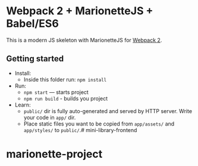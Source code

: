 # Webpack 2 + MarionetteJS + Babel/ES6

This is a modern JS skeleton with MarionetteJS for [Webpack 2](https://webpack.js.org/).

## Getting started

* Install:
    * Inside this folder run: `npm install`
* Run:
    * `npm start` — starts project
    * `npm run build` - builds you project
* Learn:
    * `public/` dir is fully auto-generated and served by HTTP server.  Write your code in `app/` dir.
    * Place static files you want to be copied from `app/assets/` and `app/styles/` to `public/`.# mini-library-frontend
# marionette-project
